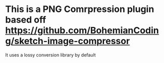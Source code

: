 # This is a PNG Comrpression plugin based off https://github.com/BohemianCoding/sketch-image-compressor

It uses a lossy conversion library by default

